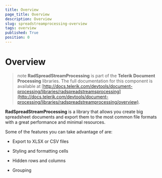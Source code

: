```yaml
---
title: Overview
page_title: Overview
description: Overview
slug: spreadstreamprocessing-overview
tags: overview
published: True
position: 0
---
```


# Overview


>note **RadSpreadStreamProcessing** is part of the **Telerik Document Processing** libraries. The full documentation for this component is available at [http://docs.telerik.com/devtools/document-processing/libraries/radspreadstreamsprocessing](http://docs.telerik.com/devtools/document-processing/libraries/radspreadstreamprocessing/overview).


**RadSpreadStreamProcessing** is a library that allows you create big spreadsheet documents and export them to the most common file formats with a great performance and minimal resources.

Some of the features you can take advantage of are:

- Export to XLSX or CSV files

- Styling and formatting cells

- Hidden rows and columns

- Grouping